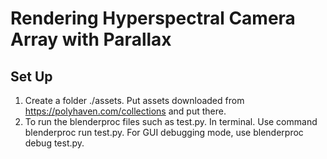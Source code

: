 
# Rendering Hyperspectral Camera Array with Parallax

## Set Up
1. Create a folder ./assets. Put assets downloaded from https://polyhaven.com/collections and put there.
2. To run the blenderproc files such as test.py. In terminal. Use command blenderproc run test.py. For GUI debugging mode, use blenderproc debug test.py.
